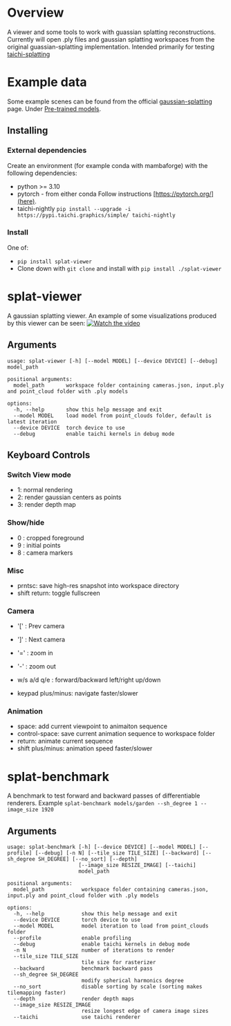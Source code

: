 # Overview

A viewer and some tools to work with guassian splatting reconstructions. Currently will open .ply files and gaussian splatting workspaces from the original guassian-splatting implementation. Intended primarily for testing [taichi-splatting](https://github.com/uc-vision/taichi-splatting)


# Example data

Some example scenes can be found from the official [gaussian-splatting](https://github.com/graphdeco-inria/gaussian-splatting) page. Under [Pre-trained models](https://repo-sam.inria.fr/fungraph/3d-gaussian-splatting/datasets/pretrained/models.zip).


## Installing

### External dependencies
Create an environment (for example conda with mambaforge) with the following dependencies:

* python >= 3.10
* pytorch - from either conda  Follow instructions [https://pytorch.org/](here).
* taichi-nightly `pip install --upgrade -i https://pypi.taichi.graphics/simple/ taichi-nightly`

### Install

One of:
* `pip install splat-viewer`
* Clone down with `git clone` and install with `pip install ./splat-viewer`


# splat-viewer 

A gaussian splatting viewer. An example of some visualizations produced by this viewer can be seen:
[![Watch the video](https://img.youtube.com/vi/4ysMY5lti7c/hqdefault.jpg)](https://www.youtube.com/embed/4ysMY5lti7c)


## Arguments

```
usage: splat-viewer [-h] [--model MODEL] [--device DEVICE] [--debug] model_path

positional arguments:
  model_path       workspace folder containing cameras.json, input.ply and point_cloud folder with .ply models

options:
  -h, --help       show this help message and exit
  --model MODEL    load model from point_clouds folder, default is latest iteration
  --device DEVICE  torch device to use
  --debug          enable taichi kernels in debug mode
```

## Keyboard Controls


###  Switch View mode 
* 1: normal rendering
* 2: render gaussian centers as points
* 3: render depth map

### Show/hide
* 0 : cropped foreground
* 9 : initial points
* 8 : camera markers
    
### Misc
 * prntsc: save high-res snapshot into workspace directory
 * shift return: toggle fullscreen
 
### Camera 
 * '[' : Prev camera
 * ']' : Next camera

 * '=' : zoom in
 * '-' : zoom out

 * w/s a/d q/e : forward/backward left/right up/down
 * keypad plus/minus: navigate faster/slower


### Animation
 * space: add current viewpoint to animaiton sequence
 * control-space: save current animation sequence to workspace folder
 * return: animate current sequence
 * shift plus/minus: animation speed faster/slower


# splat-benchmark

A benchmark to test forward and backward passes of differentiable renderers. 
Example `splat-benchmark models/garden --sh_degree 1 --image_size 1920`

## Arguments

```
usage: splat-benchmark [-h] [--device DEVICE] [--model MODEL] [--profile] [--debug] [-n N] [--tile_size TILE_SIZE] [--backward] [--sh_degree SH_DEGREE] [--no_sort] [--depth]
                       [--image_size RESIZE_IMAGE] [--taichi]
                       model_path

positional arguments:
  model_path            workspace folder containing cameras.json, input.ply and point_cloud folder with .ply models

options:
  -h, --help            show this help message and exit
  --device DEVICE       torch device to use
  --model MODEL         model iteration to load from point_clouds folder
  --profile             enable profiling
  --debug               enable taichi kernels in debug mode
  -n N                  number of iterations to render
  --tile_size TILE_SIZE
                        tile size for rasterizer
  --backward            benchmark backward pass
  --sh_degree SH_DEGREE
                        modify spherical harmonics degree
  --no_sort             disable sorting by scale (sorting makes tilemapping faster)
  --depth               render depth maps
  --image_size RESIZE_IMAGE
                        resize longest edge of camera image sizes
  --taichi              use taichi renderer

```
